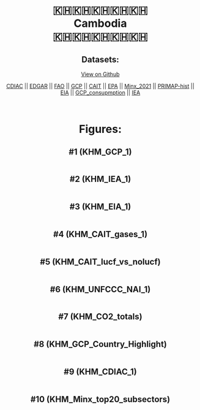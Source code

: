 
<center>
<h1 align="center">
🇰🇭🇰🇭🇰🇭🇰🇭🇰🇭
<br>
Cambodia
<br>
🇰🇭🇰🇭🇰🇭🇰🇭🇰🇭
</h1>
<h2>Datasets:</h2>
<p><a href="https://github.com/dquintani/GreenhouseData/tree/master/country_data/KHM_Cambodia/data">View on Github</a>
<br></p><p><a href="data/KHM_CDIAC.csv">CDIAC</a> || <a href="data/KHM_EDGAR.csv">EDGAR</a> || <a href="data/KHM_FAO.csv">FAO</a> || <a href="data/KHM_GCP.csv">GCP</a> || <a href="data/KHM_CAIT.csv">CAIT</a> || <a href="data/KHM_EPA.csv">EPA</a> || <a href="data/KHM_Minx_2021.csv">Minx_2021</a> || <a href="data/KHM_PRIMAP-hist.csv">PRIMAP-hist</a> || <a href="data/KHM_EIA.csv">EIA</a> || <a href="data/KHM_GCP_consupmption.csv">GCP_consupmption</a> || <a href="data/KHM_IEA.csv">IEA</a></p><p><br></p>
<h1>Figures:</h1><h2>#1 (KHM_GCP_1)</h2>
<p><img alt="" src="figures/KHM_GCP_1.png" /></p><h2>#2 (KHM_IEA_1)</h2>
<p><img alt="" src="figures/KHM_IEA_1.png" /></p><h2>#3 (KHM_EIA_1)</h2>
<p><img alt="" src="figures/KHM_EIA_1.png" /></p><h2>#4 (KHM_CAIT_gases_1)</h2>
<p><img alt="" src="figures/KHM_CAIT_gases_1.png" /></p><h2>#5 (KHM_CAIT_lucf_vs_nolucf)</h2>
<p><img alt="" src="figures/KHM_CAIT_lucf_vs_nolucf.png" /></p><h2>#6 (KHM_UNFCCC_NAI_1)</h2>
<p><img alt="" src="figures/KHM_UNFCCC_NAI_1.png" /></p><h2>#7 (KHM_CO2_totals)</h2>
<p><img alt="" src="figures/KHM_CO2_totals.png" /></p><h2>#8 (KHM_GCP_Country_Highlight)</h2>
<p><img alt="" src="figures/KHM_GCP_Country_Highlight.png" /></p><h2>#9 (KHM_CDIAC_1)</h2>
<p><img alt="" src="figures/KHM_CDIAC_1.png" /></p><h2>#10 (KHM_Minx_top20_subsectors)</h2>
<p><img alt="" src="figures/KHM_Minx_top20_subsectors.png" /></p>